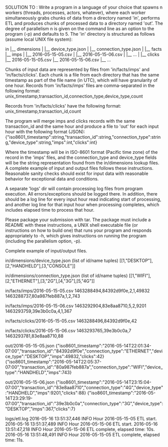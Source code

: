 SOLUTION TO :
Write a program in a language of your choice that spawns n workers (threads, processes, actors, whatever), where each worker simultaneously grabs chunks of data from a directory named 'in', performs ETL and produces chunks of processed data to a directory named 'out'. The degree of parallelism n is given on the command line as an option to the program (-p) and defaults to 5.
The 'in' directory is structured as follows (assume local UNIX file system):

in
|__ dimensions
| |__ device_type.json
| |__ connection_type.json
|
|__ facts
	|__ imps
	| |__ 2016-05-15-05.csv
	| |__ 2016-05-15-06.csv
	| |__ ...
	|
	|__ clicks
	|__ 2016-05-15-05.csv
	|__ 2016-05-15-06.csv
	|__ ...

Chunks of input data are represented by files from 'in/facts/imps' and 'in/facts/clicks'. Each chunk is a file from each directory that has the same timestamp as part of the file name (in UTC), which will have granularity of one hour. Records from 'in/facts/imps' files are comma-separated in the following format:
unix_timestamp,transaction_id,connection_type,device_type,count

Records from 'in/facts/clicks' have the following format:
unix_timestamp,transaction_id,count

The program will merge imps and clicks records with the same transaction_id and the same hour and produce a file to 'out' for each input hour with the following format (JSON):
{"iso8601_timestamp":string,"transaction_id":string,"connection_type":string,"device_type":string,"imps":int,"clicks":int}

Where the timestamp will be in ISO-8601 format (Pacific time zone) of the record in the 'imps' files, and the connection_type and device_type fields will be the string representation found from the in/dimensions lookup files. A complete example of input and output files follows these instructions. Reasonable sanity checks should exist for input data with reasonable behavior for exceptional data and conditions.

A separate 'logs' dir will contain processing log files from program execution. All errors/exceptions should be logged there. In addition, there should be a log line for every input hour read indicating start of processing, and another log line for that input hour when processing completes, which includes elapsed time to process that hour.

Please package your submission with tar. The package must include a README with these instructions, a UNIX shell executable file (or instructions on how to build one) that runs your program and responds appropriately to -h, which gives instructions on running the program (including the parallelism option, -p).


Complete example of input/output files.

in/dimensions/device_type.json (list of id/name tuples)
[[1,"DESKTOP"],[2,"HANDHELD"],[3,"CONSOLE"]]

in/dimensions/connection_type.json (list of id/name tuples)
[[1,"WIFI"],[2,"ETHERNET"],[3,"2G"],[4,"3G"],[5,"4G"]]

in/facts/imps/2016-05-15-05.csv
1463288494,84392d9f0e,2,1,49832
1463288737,80a987feb887a,1,2,743

in/facts/imps/2016-05-15-06.csv
1463292904,83e8aa8710,5,2,9201
1463293759,39e3b0c0a,4,1,367

in/facts/clicks/2016-05-15-05.csv
1463288496,84392d9f0e,42

in/facts/clicks/2016-05-15-06.csv
1463293765,39e3b0c0a,7
1463293781,83e8aa8710,88

out/2016-05-15-05.json
{"iso8601_timestamp":"2016-05-14T22:01:34-07:00","transaction_id":"84392d9f0e","connection_type":"ETHERNET","device_type":"DESKTOP","imps":49832,"clicks":42}
{"iso8601_timestamp":"2016-05-14T22:05:37-07:00","transaction_id":"80a987feb887a","connection_type":"WIFI","device_type":"HANDHELD","imps":743}

out/2016-05-15-06.json
{"iso8601_timestamp":"2016-05-14T23:15:04-07:00","transaction_id":"83e8aa8710","connection_type":"4G","device_type":"HANDHELD","imps":9201,"clicks":88}
{"iso8601_timestamp":"2016-05-14T23:29:19-07:00","transaction_id":"39e3b0c0a","connection_type":"3G","device_type":"DESKTOP","imps":367,"clicks":7}

logs/etl.log
2016-05-16 13:51:37,446 INFO Hour 2016-05-15-05 ETL start.
2016-05-16 13:51:37,489 INFO Hour 2016-05-15-06 ETL start.
2016-05-16 13:51:47,218 INFO Hour 2016-05-15-06 ETL complete, elapsed time: 10s.
2016-05-16 13:51:48,491 INFO Hour 2016-05-15-05 ETL complete, elapsed time: 11s.

